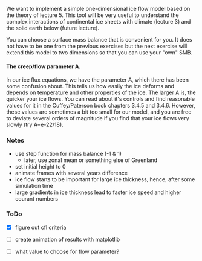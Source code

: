 
We want to implement a simple one-dimensional ice flow model based on the theory of lecture 5.
This tool will be very useful to understand the complex interactions of continental ice sheets with climate (lecture 3) and the solid earth below (future lecture).

You can choose a surface mass balance that is convenient for you. It does not have to be one from the previous exercises but the next exercise will extend this model to two dimensions so that you can use your "own" SMB.

#### The creep/flow parameter A. 

In our ice flux equations, we have the parameter A, which there has been some confusion about. This tells us how easily the ice deforms and depends on temperature and other properties of the ice. The larger A is, the quicker your ice flows. You can read about it's controls and find reasonable values for it in the Cuffey/Paterson book chapters 3.4.5 and 3.4.6. However, these values are sometimes a bit too small for our model, and you are free to deviate several orders of magnitude if you find that your ice flows very slowly (try A=e-22/18).

### Notes
- use step function for mass balance (-1 & 1)
  - later, use zonal mean or something else of Greenland
- set initial height to 0
- animate frames with several years difference
- ice flow starts to be important for large ice thickness, hence, after some simulation time
- large gradients in ice thickness lead to faster ice speed and higher courant numbers

### ToDo
- [x] figure out cfl criteria
- [ ] create animation of results with matplotlib
- [ ] what value to choose for flow parameter?

